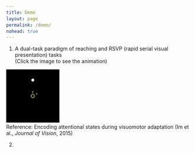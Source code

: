 ```yaml
---
title: Demo
layout: page
permalink: /demo/
nohead: true
---
```


1. A dual-task paradigm of reaching and RSVP (rapid serial visual presentation) tasks<br />
(Click the image to see the animation)

  [![Demo flash](https://github.com/heeyeon-im/heeyeon-im.github.io/blob/master/images/Flash_logo.jpg)](../Flash.gif)
   <br />Reference: Encoding attentional states during visuomotor adaptation (Im et al., _Journal of Vision_, 2015)

2. 




